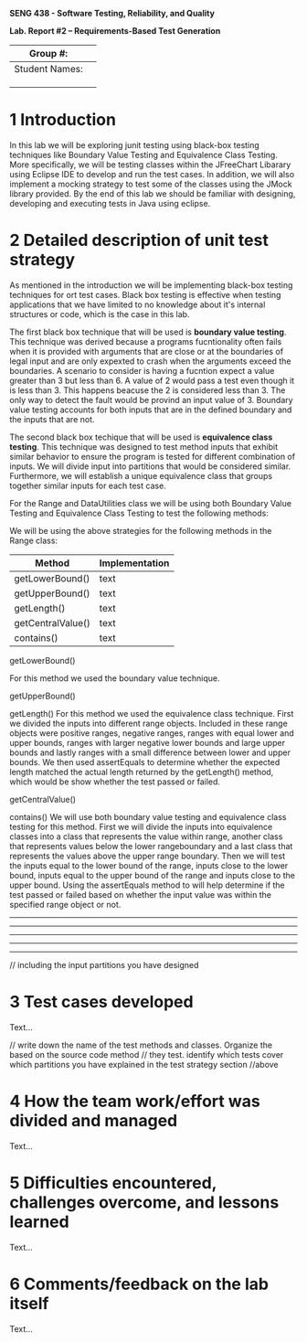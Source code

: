 **SENG 438 - Software Testing, Reliability, and Quality**

**Lab. Report \#2 – Requirements-Based Test Generation**

| Group \#:      |     |
| -------------- | --- |
| Student Names: |     |
|                |     |
|                |     |
|                |     |

# 1 Introduction

In this lab we will be exploring junit testing using black-box testing techniques like Boundary Value Testing and Equivalence Class Testing. More specifically, we will be testing classes within the JFreeChart Libarary using Eclipse IDE to develop and run the test cases. In addition, we will also implement a mocking strategy to test some of the classes using the JMock library provided. By the end of this lab we should be familiar with designing, developing and executing tests in Java using eclipse.

# 2 Detailed description of unit test strategy

As mentioned in the introduction we will be implementing black-box testing techniques for ort test cases.  Black box testing is effective when testing applications that we have limited to no knowledge about it's internal structures or code, which is the case in this lab. 

The first black box technique that will be used is **boundary value testing**. This technique was derived because a programs fucntionality often fails when it is provided with arguments that are close or at the boundaries of legal input and are only expexted to crash when the arguments exceed the boundaries. A scenario to consider is having a fucntion expect a value greater than 3 but less than 6. A value of 2 would pass a test even though it is less than 3. This happens beacuse the 2 is considered less than 3. The only way to detect the fault would be provind an input value of 3. Boundary value testing accounts for both inputs that are in the defined boundary and the inputs that are not. 

The second black box techique that will be used is **equivalence class testing**. This technique was designed to test method inputs that exhibit similar behavior to ensure the program is tested for different combination of inputs. We will divide input into partitions that would be considered similar. Furthermore, we will establish a unique equivalence class that groups together similar inputs for each test case. 

For the Range and DataUtilities class we will be using both Boundary Value Testing and Equivalence Class Testing to test the following methods:

We will be using the above strategies for the following methods in the Range class:

| **Method** | **Implementation** |
| -------------- | --- |
| getLowerBound() | text |
| getUpperBound() | text |
| getLength() | text |
| getCentralValue() | text |
| contains() | text |



getLowerBound()

For this method we used the boundary value technique. 

getUpperBound()

getLength()
For this method we used the equivalence class technique. First we divided the inputs into different range objects. Included in these range objects were positive ranges, negative ranges, ranges with equal lower and upper bounds, ranges with larger negative lower bounds and large upper bounds and lastly ranges with a small difference between lower and upper bounds. We then used assertEquals to determine whether the expected length matched the actual length returned by the getLength() method, which would be show whether the test passed or failed.

getCentralValue()

contains()
We will use both boundary value testing and equivalence class testing for this method. First we will divide the inputs into equivalence classes into a class that represents the value within range, another class that represents values below the lower rangeboundary and a last class that represents the values above the upper range boundary. Then we will test the inputs equal to the lower bound of the range, inputs close to the lower bound, inputs equal to the upper bound of the range and inputs close to the upper bound. Using the assertEquals method to will help determine if the test passed or failed based on whether the input value was within the specified range object or not. 

----
----
----
----
----



// including the input partitions you have designed

# 3 Test cases developed

Text…

// write down the name of the test methods and classes. Organize the based on
the source code method // they test. identify which tests cover which partitions
you have explained in the test strategy section //above

# 4 How the team work/effort was divided and managed

Text…

# 5 Difficulties encountered, challenges overcome, and lessons learned

Text…

# 6 Comments/feedback on the lab itself

Text…
